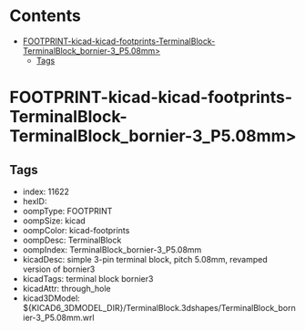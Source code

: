 



Contents
========

* [FOOTPRINT-kicad-kicad-footprints-TerminalBlock-TerminalBlock_bornier-3_P5.08mm>](#footprint-kicad-kicad-footprints-terminalblock-terminalblock_bornier-3_p508mm)
	* [Tags](#tags)

# FOOTPRINT-kicad-kicad-footprints-TerminalBlock-TerminalBlock_bornier-3_P5.08mm>

## Tags

- index: 11622
- hexID: 
- oompType: FOOTPRINT
- oompSize: kicad
- oompColor: kicad-footprints
- oompDesc: TerminalBlock
- oompIndex: TerminalBlock_bornier-3_P5.08mm
- kicadDesc: simple 3-pin terminal block, pitch 5.08mm, revamped version of bornier3
- kicadTags: terminal block bornier3
- kicadAttr: through_hole
- kicad3DModel: ${KICAD6_3DMODEL_DIR}/TerminalBlock.3dshapes/TerminalBlock_bornier-3_P5.08mm.wrl
